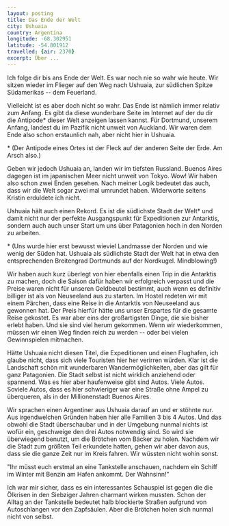 ```yaml
---
layout: posting
title: Das Ende der Welt
city: Ushuaia
country: Argentina
longitude: -68.302951
latitude: -54.801912
travelled: {air: 2370}
excerpt: Über ...
---
```


Ich folge dir bis ans Ende der Welt. Es war noch nie so wahr wie heute. Wir sitzen wieder im Flieger auf den Weg nach Ushuaia, zur südlichen Spitze Südamerikas -- dem Feuerland.

Vielleicht ist es aber doch nicht so wahr. Das Ende ist nämlich immer relativ zum Anfang. Es gibt da diese wunderbare Seite im Internet auf der du dir die Antipode\* dieser Welt anzeigen lassen kannst. Für Dortmund, unserem Anfang, landest du im Pazifik nicht unweit von Auckland. Wir waren dem Ende also schon erstaunlich nah, aber nicht hier in Ushuaia.

\* (Der Antipode eines Ortes ist der Fleck auf der anderen Seite der Erde. Am Arsch also.)

Geben wir jedoch Ushuaia an, landen wir im tiefsten Russland. Buenos Aires dagegen ist im japanischen Meer nicht unweit von Tokyo. Wow! Wir haben also schon zwei Enden gesehen. Nach meiner Logik bedeutet das auch, dass wir die Welt sogar zwei mal umrundet haben. Widerworte seitens Kristin erduldete ich nicht.

Ushuaia hält auch einen Rekord. Es ist die südlichste Stadt der Welt\* und damit nicht nur der perfekte Ausgangspunkt für Expeditionen zur Antarktis, sondern auch auch unser Start um uns über Patagonien hoch in den Norden zu arbeiten.

\* (Uns wurde hier erst bewusst wieviel Landmasse der Norden und wie wenig der Süden hat. Ushuaia als südlichste Stadt der Welt hat in etwa den entsprechenden Breitengrad Dortmunds auf der Nordkugel. Mindblowing!)

Wir haben auch kurz überlegt von hier ebenfalls einen Trip in die Antarktis zu machen, doch die Saison dafür haben wir erfolgreich verpasst und die Preise waren nicht für unseren Geldbeutel bestimmt, auch wenn es definitiv billiger ist als von Neuseeland aus zu starten. Im Hostel redeten wir mit einem Pärchen, dass eine Reise in die Antarktis von Neuseeland aus gewonnen hat. Der Preis hierfür hätte uns unser Erspartes für die gesamte Reise gekostet. Es war aber eins der großartigsten Dinge, die sie bisher erlebt haben. Und sie sind viel herum gekommen. Wenn wir wiederkommen, müssen wir einen Weg finden reich zu werden -- oder bei vielen Gewinnspielen mitmachen.

Hätte Ushuaia nicht diesen Titel, die Expeditionen und einen Flughafen, ich glaube nicht, dass sich viele Touristen hier her verirren würden. Klar ist die Landschaft schön mit wunderbaren Wandermöglichkeiten, aber das gilt für ganz Patagonien. Die Stadt selbst ist nicht wirklich anziehend oder spannend. Was es hier aber haufenweise gibt sind Autos. Viele Autos. Soviele Autos, dass es hier schwieriger war eine Straße ohne Ampel zu überqueren, als in der Millionenstadt Buenos Aires.

Wir sprachen einen Argentiner aus Ushuaia darauf an und er stöhnte nur. Aus irgendwelchen Gründen haben hier alle Familien 3 bis 4 Autos. Und das obwohl die Stadt überschaubar und in der Umgebung nunmal nichts ist wofür ein, geschweige den drei Autos notwendig sind. So wird sie überwiegend benutzt, um die Brötchen vom Bäcker zu holen. Nachdem wir die Stadt zum größten Teil erkundete hatten, gehen wir aber davon aus, dass sie die ganze Zeit nur im Kreis fahren. Wir wüssten nicht wohin sonst.

"Ihr müsst euch erstmal an eine Tankstelle anschauen, nachdem ein Schiff im Winter mit Benzin am Hafen ankommt. Der Wahnsinn!"

Ich war mir sicher, dass es ein interessantes Schauspiel ist gegen die die Ölkrisen in den Siebziger Jahren charmant wirken mussten. Schon der Alltag an der Tankstelle bedeutet halb blockierte Straßen aufgrund von Autoschlangen vor den Zapfsäulen. Aber die Brötchen holen sich nunmal nicht von selbst.
